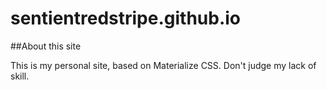 # sentientredstripe.github.io

##About this site

This is my personal site, based on Materialize CSS.  Don't judge my lack of skill.
